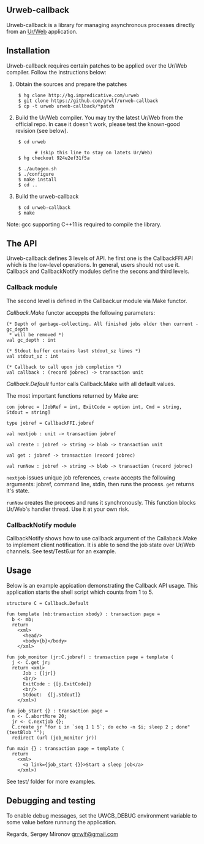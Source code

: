 Urweb-callback
--------------

Urweb-callback is a library for managing asynchronous processes directly from an
[Ur/Web](http://www.impredicative.com/ur/) application.


Installation
------------

Urweb-callback requires certain patches to be applied over the Ur/Web compiler.
Follow the instructions below:

1. Obtain the sources and prepare the patches

        $ hg clone http://hg.impredicative.com/urweb
        $ git clone https://github.com/grwlf/urweb-callback
        $ cp -t urweb urweb-callback/*patch

2. Build the Ur/Web compiler. You may try the latest Ur/Web from the official
   repo. In case it doesn't work, please test the known-good revision (see
   below).

        $ cd urweb

              # (skip this line to stay on latets Ur/Web)
        $ hg checkout 924e2ef31f5a
    
        $ ./autogen.sh
        $ ./configure
        $ make install
        $ cd ..

3. Build the urweb-callback
 
        $ cd urweb-callback
        $ make
     
Note: gcc supporting C++11 is required to compile the library.


The API
-------

Urweb-callback defines 3 levels of API. he first one is the CallbackFFI API which is
the low-level operations. In general, users should not use it. Callback and CallbackNotify
modules define the secons and third levels.

### Callback module

The second level is 
defined in the Callback.ur module via Make functor. 

_Callback.Make_ functor acceppts the following parameters:

    (* Depth of garbage-collecting. All finished jobs older then current - gc_depth
     * will be removed *)
    val gc_depth : int

    (* Stdout buffer contains last stdout_sz lines *)
    val stdout_sz : int

    (* Callback to call upon job completion *)
    val callback : (record jobrec) -> transaction unit

_Callback.Default_ funtor calls Callback.Make with all default values.

The most important functions returned by Make are:

    con jobrec = [JobRef = int, ExitCode = option int, Cmd = string, Stdout = string]

    type jobref = CallbackFFI.jobref

    val nextjob : unit -> transaction jobref

    val create : jobref -> string -> blob -> transaction unit

    val get : jobref -> transaction (record jobrec)

    val runNow : jobref -> string -> blob -> transaction (record jobrec)

`nextjob` issues unique job references, `create` accepts the following arguments:
jobref, command line, stdin, then runs the process. `get` returns it's state.

`runNow` creates the procees and runs it synchronously. This function blocks
Ur/Web's handler thread. Use it at your own risk.

### CallbackNotify module

CallbackNotify shows how to use callback argument of the Callaback.Make to implement client
notification. It is able to send the job state over Ur/Web channels. See test/Test6.ur for
an example.

Usage
-----

Below is an example appication demonstrating the Callback API usage. This application 
starts the shell script which counts from 1 to 5.

    structure C = Callback.Default

    fun template (mb:transaction xbody) : transaction page =
      b <- mb;
      return
        <xml>
          <head/>
          <body>{b}</body>
        </xml>

    fun job_monitor (jr:C.jobref) : transaction page = template (
      j <- C.get jr;
      return <xml>
          Job : {[jr]}
          <br/>
          ExitCode : {[j.ExitCode]}
          <br/>
          Stdout:  {[j.Stdout]}
        </xml>)

    fun job_start {} : transaction page =
      n <- C.abortMore 20;
      jr <- C.nextjob {};
      C.create jr "for i in `seq 1 1 5`; do echo -n $i; sleep 2 ; done" (textBlob "");
      redirect (url (job_monitor jr))

    fun main {} : transaction page = template (
      return
        <xml>
          <a link={job_start {}}>Start a sleep job</a>
        </xml>)

See test/ folder for more examples.


Debugging and testing
---------------------

To enable debug messages, set the UWCB\_DEBUG environment variable to some
value before runnung the application.

Regards,
Sergey Mironov
grrwlf@gmail.com


